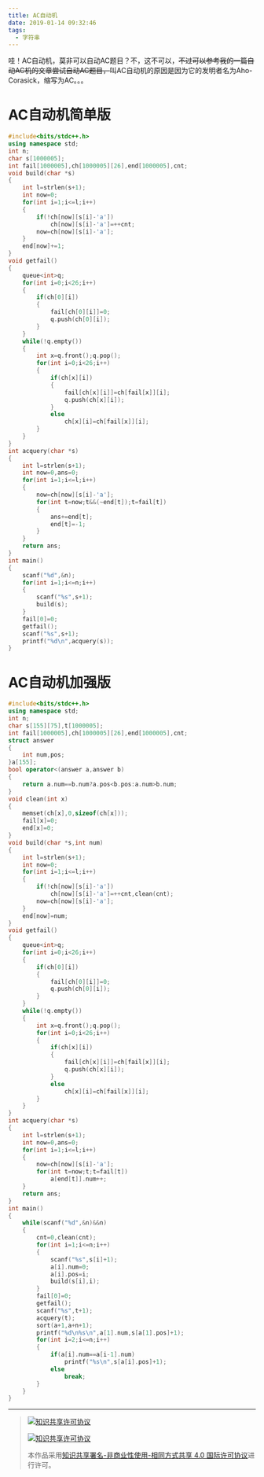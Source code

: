 ```yaml
---
title: AC自动机
date: 2019-01-14 09:32:46	
tags: 
  - 字符串
---
```


哇！AC自动机，莫非可以自动AC题目？不，这不可以，~~不过可以参考我的一篇自动AC机的文章尝试自动AC题目，~~叫AC自动机的原因是因为它的发明者名为Aho-Corasick，缩写为AC。。。

# AC自动机简单版
```cpp
#include<bits/stdc++.h>
using namespace std;
int n;
char s[1000005];
int fail[1000005],ch[1000005][26],end[1000005],cnt;
void build(char *s)
{
	int l=strlen(s+1);
	int now=0;
	for(int i=1;i<=l;i++)
	{
		if(!ch[now][s[i]-'a'])
			ch[now][s[i]-'a']=++cnt;
		now=ch[now][s[i]-'a'];
	}
	end[now]+=1;
}
void getfail()
{
	queue<int>q;
	for(int i=0;i<26;i++)
	{
		if(ch[0][i])
		{
			fail[ch[0][i]]=0;
			q.push(ch[0][i]);
		}
	}
	while(!q.empty())
	{
		int x=q.front();q.pop();
		for(int i=0;i<26;i++)
		{
			if(ch[x][i])
			{
				fail[ch[x][i]]=ch[fail[x]][i];
				q.push(ch[x][i]);
			}
			else
				ch[x][i]=ch[fail[x]][i];
		}
	}
}
int acquery(char *s)
{
	int l=strlen(s+1);
	int now=0,ans=0;
	for(int i=1;i<=l;i++)
	{
		now=ch[now][s[i]-'a'];
		for(int t=now;t&&(~end[t]);t=fail[t])
		{
			ans+=end[t];
			end[t]=-1;
		}
	}
	return ans;
}
int main()
{
	scanf("%d",&n);
	for(int i=1;i<=n;i++)
	{
		scanf("%s",s+1);
		build(s);
	}
	fail[0]=0;
	getfail();
	scanf("%s",s+1);
	printf("%d\n",acquery(s));
}
```

# AC自动机加强版
```cpp
#include<bits/stdc++.h>
using namespace std;
int n;
char s[155][75],t[1000005];
int fail[1000005],ch[1000005][26],end[1000005],cnt;
struct answer
{
	int num,pos;
}a[155];
bool operator<(answer a,answer b)
{
	return a.num==b.num?a.pos<b.pos:a.num>b.num;
}
void clean(int x)
{
	memset(ch[x],0,sizeof(ch[x]));
	fail[x]=0;
	end[x]=0;
}
void build(char *s,int num)
{
	int l=strlen(s+1);
	int now=0;
	for(int i=1;i<=l;i++)
	{
		if(!ch[now][s[i]-'a'])
			ch[now][s[i]-'a']=++cnt,clean(cnt);
		now=ch[now][s[i]-'a'];
	}
	end[now]=num;
}
void getfail()
{
	queue<int>q;
	for(int i=0;i<26;i++)
	{
		if(ch[0][i])
		{
			fail[ch[0][i]]=0;
			q.push(ch[0][i]);
		}
	}
	while(!q.empty())
	{
		int x=q.front();q.pop();
		for(int i=0;i<26;i++)
		{
			if(ch[x][i])
			{
				fail[ch[x][i]]=ch[fail[x]][i];
				q.push(ch[x][i]);
			}
			else
				ch[x][i]=ch[fail[x]][i];
		}
	}
}
int acquery(char *s)
{
	int l=strlen(s+1);
	int now=0,ans=0;
	for(int i=1;i<=l;i++)
	{
		now=ch[now][s[i]-'a'];
		for(int t=now;t;t=fail[t])
			a[end[t]].num++;
	}
	return ans;
}
int main()
{
	while(scanf("%d",&n)&&n)
	{
		cnt=0,clean(cnt);
		for(int i=1;i<=n;i++)
		{
			scanf("%s",s[i]+1);
			a[i].num=0;
			a[i].pos=i;
			build(s[i],i);
		}
		fail[0]=0;
		getfail();
		scanf("%s",t+1);
		acquery(t);
		sort(a+1,a+n+1);
		printf("%d\n%s\n",a[1].num,s[a[1].pos]+1);
		for(int i=2;i<=n;i++)
		{
			if(a[i].num==a[i-1].num)
				printf("%s\n",s[a[i].pos]+1);
			else
				break;
		}
	}
}
```

------------

> [![知识共享许可协议](https://res.zhangkai.xin/pic/license/BY-NC-SA_80x15.png)](https://creativecommons.org/licenses/by-nc-sa/4.0/deed.zh)
> 
> [![知识共享许可协议](https://res.zhangkai.xin/pic/license/BY-NC-SA_88x31.png)](https://creativecommons.org/licenses/by-nc-sa/4.0/deed.zh)
> 
> 本作品采用[知识共享署名-非商业性使用-相同方式共享 4.0 国际许可协议](https://creativecommons.org/licenses/by-nc-sa/4.0/deed.zh)进行许可。